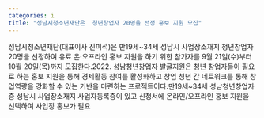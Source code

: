 ```yaml
---
categories: i
title: "성남시청소년재단은  청년창업자 20명을 선정 홍보 지원 모집"
---
```

성남시청소년재단(대표이사 진미석)은 만19세~34세 성남시 사업장소재지 청년창업자 20명을 선정하여 유료 온·오프라인 홍보 지원을 하기 위한 참가자를 9월 21일(수)부터 10월 20일(목)까지 모집한다.2022. 성남청년창업자 발굴지원은 청년 창업자들이 필요로 하는 홍보 지원을 통해 경제활동 참여를 활성화하고 창업 청년 간 네트워크를 통해 창업역량을 강화할 수 있는 기반을 마련하는 프로젝트이다.만19세~34세 성남청년창업자 중 성남시 사업장소재지 사업자등록증이 있고 신청서에 온라인/오프라인 홍보 지원을 선택하여 사업장 홍보가 필요